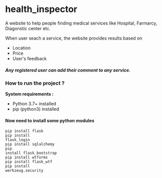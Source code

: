 # health_inspector
A website to help people finding medical services like Hospital, Farmarcy, Diagonstic center etc.

When user seach a service, the website provides results based on 
<ul>
  <li>Location</li>
  <li>Price</li>
  <li>User's feedback</li>
</ul>

<h5> Any registered user can add their comment to any service.</h5>


<h3> How to run the project ? </h3>

<p><strong>System requirements :</strong></p>
<ul>
  <li>Python 3.7+ installed</li>
  <li>pip (python3) installed</li>
</ul>

<h4>Now need to install some python modules</h4>

<code>pip install flask</code><br>
<code>pip install flask_login</code><br>
<code>pip install sqlalchemy</code><br>
<code>pip install flask_bootstrap</code><br>
<code>pip install wtforms</code><br>
<code>pip install flask_wtf</code><br>
<code>pip install werkzeug.security</code><br>
